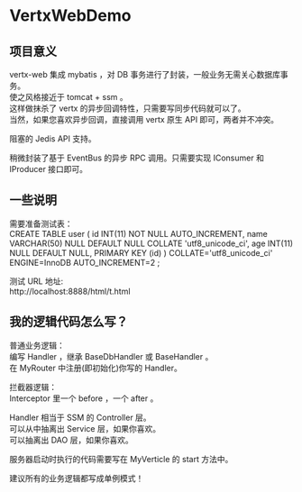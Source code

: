 # VertxWebDemo

## 项目意义
vertx-web 集成 mybatis ，对 DB 事务进行了封装，一般业务无需关心数据库事务。  
使之风格接近于 tomcat + ssm 。  
这样做抹杀了 vertx 的异步回调特性，只需要写同步代码就可以了。  
当然，如果您喜欢异步回调，直接调用 vertx 原生 API 即可，两者并不冲突。

阻塞的 Jedis API 支持。

稍微封装了基于 EventBus 的异步 RPC 调用。只需要实现 IConsumer 和 IProducer 接口即可。

## 一些说明

需要准备测试表：  
CREATE TABLE user (
	id INT(11) NOT NULL AUTO_INCREMENT,
	name VARCHAR(50) NULL DEFAULT NULL COLLATE 'utf8_unicode_ci',
	age INT(11) NULL DEFAULT NULL,
	PRIMARY KEY (id)
)
COLLATE='utf8_unicode_ci'
ENGINE=InnoDB
AUTO_INCREMENT=2
;

  
测试 URL 地址:  
http://localhost:8888/html/t.html

## 我的逻辑代码怎么写？
普通业务逻辑：  
编写 Handler ，继承 BaseDbHandler 或 BaseHandler 。  
在 MyRouter 中注册(即初始化)你写的 Handler。  
  
  
拦截器逻辑：  
Interceptor 里一个 before ，一个 after 。

Handler 相当于 SSM 的 Controller 层。  
可以从中抽离出 Service 层，如果你喜欢。  
可以抽离出 DAO 层，如果你喜欢。  


服务器启动时执行的代码需要写在 MyVerticle 的 start 方法中。

建议所有的业务逻辑都写成单例模式！



